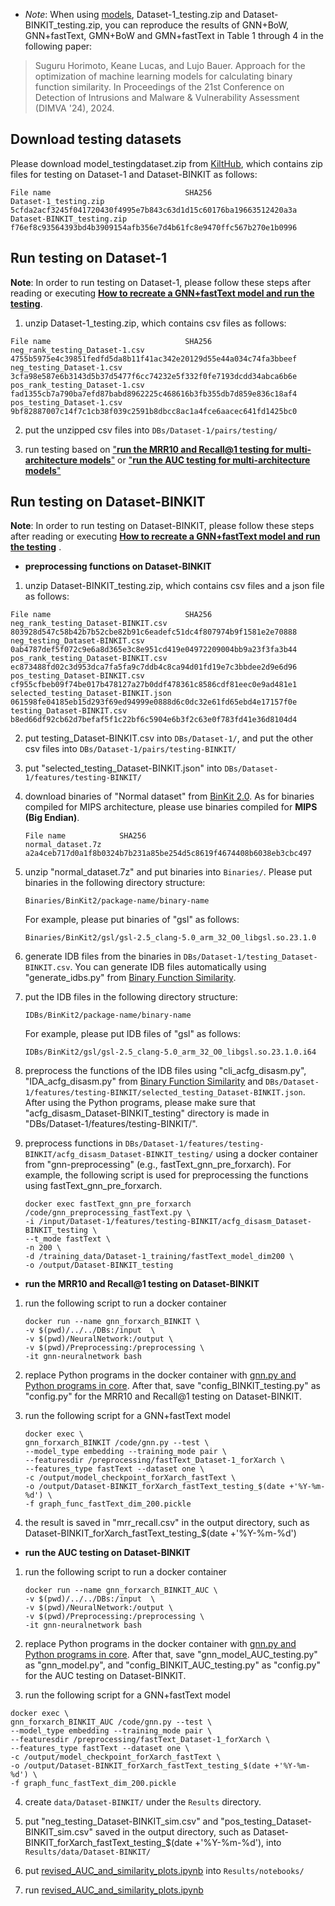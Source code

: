 - *Note*: When using [models](../model), Dataset-1_testing.zip and Dataset-BINKIT_testing.zip, you can reproduce the results of GNN+BoW, GNN+fastText, GMN+BoW and GMN+fastText in Table 1 through 4 in the following paper:
> Suguru Horimoto, Keane Lucas, and Lujo Bauer. Approach for the optimization of machine learning models for calculating binary function similarity. In Proceedings of the 21st Conference on Detection of Intrusions and Malware & Vulnerability Assessment (DIMVA '24), 2024.



## Download testing datasets

Please download model_testingdataset.zip from [KiltHub](https://kilthub.cmu.edu/articles/dataset/Trained_models_and_testing_datasets_used_in_Approach_for_the_optimization_of_machine_learning_models_for_calculating_binary_function_similarity_/26042788), which contains zip files for testing on Dataset-1 and Dataset-BINKIT as follows:

```
File name                              SHA256
Dataset-1_testing.zip                  5cfda2acf3245f041720430f4995e7b843c63d1d15c60176ba19663512420a3a
Dataset-BINKIT_testing.zip             f76ef8c93564393bd4b3909154afb356e7d4b61fc8e9470ffc567b270e1b0996
```


## Run testing on Dataset-1
**Note**: In order to run testing on Dataset-1, please follow these steps after reading or executing [**How to recreate a GNN+fastText model and run the testing**](../).
1. unzip Dataset-1_testing.zip, which contains csv files as follows:
```
File name                              SHA256
neg_rank_testing_Dataset-1.csv         4755b5975e4c39851fedfd5da8b11f41ac342e20129d55e44a034c74fa3bbeef    
neg_testing_Dataset-1.csv              3cfa98e587e6b3143d5b37d5477f6cc74232e5f332f0fe7193dcdd34abca6b6e
pos_rank_testing_Dataset-1.csv         fad1355cb7a790ba7efd87babd8962225c468616b3fb355db7d859e836c18af4
pos_testing_Dataset-1.csv              9bf82887007c14f7c1cb38f039c2591b8dbcc8ac1a4fce6aacec641fd1425bc0
```

2. put the unzipped csv files into `DBs/Dataset-1/pairs/testing/`

3. run testing based on ["**run the MRR10 and Recall@1 testing for multi-architecture models**"](../) or ["**run the AUC testing for multi-architecture models**"](../) 


## Run testing on Dataset-BINKIT
**Note**: In order to run testing on Dataset-BINKIT, please follow these steps after reading or executing [**How to recreate a GNN+fastText model and run the testing**](../) .

- **preprocessing functions on Dataset-BINKIT**

1. unzip Dataset-BINKIT_testing.zip, which contains csv files and a json file as follows:
```
File name                              SHA256
neg_rank_testing_Dataset-BINKIT.csv    803928d547c58b42b7b52cbe82b91c6eadefc51dc4f807974b9f1581e2e70888
neg_testing_Dataset-BINKIT.csv         0ab4787def5f072c9e6a8d365e3c8e951cd419e04972209004bb9a23f3fa3b44
pos_rank_testing_Dataset-BINKIT.csv    ec873488fd02c3d953dca7fa5fa9c7ddb4c8ca94d01fd19e7c3bbdee2d9e6d96
pos_testing_Dataset-BINKIT.csv         cf955cfbeb09f74be017b478127a27b0ddf478361c8586cdf81eec0e9ad481e1
selected_testing_Dataset-BINKIT.json   061598fe04185eb15d293f69ed94999e0888d6c0dc32e61fd65ebd4e17157f0e
testing_Dataset-BINKIT.csv             b8ed66df92cb62d7befaf5f1c22bf6c5904e6b3f2c63e0f783fd41e36d8104d4
```

2. put testing_Dataset-BINKIT.csv into `DBs/Dataset-1/`, and put the other csv files into `DBs/Dataset-1/pairs/testing-BINKIT/`

3. put "selected_testing_Dataset-BINKIT.json" into `DBs/Dataset-1/features/testing-BINKIT/`

4. download binaries of "Normal dataset" from [BinKit 2.0](https://github.com/SoftSec-KAIST/BinKit?tab=readme-ov-file). As for binaries compiled for MIPS architecture, please use binaries compiled for **MIPS (Big Endian)**.
    ```
    File name            SHA256
    normal_dataset.7z    a2a4ceb717d0a1f8b0324b7b231a85be254d5c8619f4674408b6038eb3cbc497        
    ```

5. unzip "normal_dataset.7z" and put binaries into `Binaries/`. Please put binaries in the following directory structure:
    ```
    Binaries/BinKit2/package-name/binary-name
    ```
   For example, please put binaries of "gsl" as follows:
    ```
    Binaries/BinKit2/gsl/gsl-2.5_clang-5.0_arm_32_O0_libgsl.so.23.1.0
    ```

6. generate IDB files from the binaries in `DBs/Dataset-1/testing_Dataset-BINKIT.csv`. You can generate IDB files automatically using "generate_idbs.py" from [Binary Function Similarity](https://github.com/Cisco-Talos/binary_function_similarity).

7. put the IDB files in the following directory structure:
    ```
    IDBs/BinKit2/package-name/binary-name
    ```
    For example, please put IDB files of "gsl" as follows:
    ```
    IDBs/BinKit2/gsl/gsl-2.5_clang-5.0_arm_32_O0_libgsl.so.23.1.0.i64
    ```

8. preprocess the functions of the IDB files using "cli_acfg_disasm.py", "IDA_acfg_disasm.py" from [Binary Function Similarity](https://github.com/Cisco-Talos/binary_function_similarity) and `DBs/Dataset-1/features/testing-BINKIT/selected_testing_Dataset-BINKIT.json`. After using the Python programs, please make sure that "acfg_disasm_Dataset-BINKIT_testing" directory is made in "DBs/Dataset-1/features/testing-BINKIT/".

9. preprocess functions in `DBs/Dataset-1/features/testing-BINKIT/acfg_disasm_Dataset-BINKIT_testing/` using a docker container from "gnn-preprocessing" (e.g., fastText_gnn_pre_forxarch). For example, the following script is used for preprocessing the functions using fastText_gnn_pre_forxarch.
    ```	
    docker exec fastText_gnn_pre_forxarch /code/gnn_preprocessing_fastText.py \
    -i /input/Dataset-1/features/testing-BINKIT/acfg_disasm_Dataset-BINKIT_testing \
	--t_mode fastText \
	-n 200 \
	-d /training_data/Dataset-1_training/fastText_model_dim200 \
	-o /output/Dataset-BINKIT_testing
    ```


- **run the MRR10 and Recall@1 testing on Dataset-BINKIT**
1. run the following script to run a docker container
    ```
	docker run --name gnn_forxarch_BINKIT \
	-v $(pwd)/../../DBs:/input  \
	-v $(pwd)/NeuralNetwork:/output \
	-v $(pwd)/Preprocessing:/preprocessing \
	-it gnn-neuralnetwork bash
	```	
	
2. replace Python programs in the docker container with [gnn.py and Python programs in core](../program/train_and_test). After that, save "config_BINKIT_testing.py" as "config.py" for the MRR10 and Recall@1 testing on Dataset-BINKIT.

3. run the following script for a GNN+fastText model
    ```	
	docker exec \
	gnn_forxarch_BINKIT /code/gnn.py --test \
	--model_type embedding --training_mode pair \
	--featuresdir /preprocessing/fastText_Dataset-1_forXarch \
	--features_type fastText --dataset one \
	-c /output/model_checkpoint_forXarch_fastText \
	-o /output/Dataset-BINKIT_forXarch_fastText_testing_$(date +'%Y-%m-%d') \
	-f graph_func_fastText_dim_200.pickle
	```		
4. the result is saved in "mrr_recall.csv" in the output directory, such as Dataset-BINKIT_forXarch_fastText_testing_$(date +'%Y-%m-%d')
	





- **run the AUC testing on Dataset-BINKIT**

1. run the following script to run a docker container
    ```
	docker run --name gnn_forxarch_BINKIT_AUC \
	-v $(pwd)/../../DBs:/input  \
	-v $(pwd)/NeuralNetwork:/output \
	-v $(pwd)/Preprocessing:/preprocessing \
	-it gnn-neuralnetwork bash
	```	
	
2. replace Python programs in the docker container with [gnn.py and Python programs in core](../program/train_and_test). After that, save "gnn_model_AUC_testing.py" as "gnn_model.py", and "config_BINKIT_AUC_testing.py" as "config.py" for the AUC testing on Dataset-BINKIT.


3. run the following script for a GNN+fastText model
```	
docker exec \
gnn_forxarch_BINKIT_AUC /code/gnn.py --test \
--model_type embedding --training_mode pair \
--featuresdir /preprocessing/fastText_Dataset-1_forXarch \
--features_type fastText --dataset one \
-c /output/model_checkpoint_forXarch_fastText \
-o /output/Dataset-BINKIT_forXarch_fastText_testing_$(date +'%Y-%m-%d') \
-f graph_func_fastText_dim_200.pickle	
```

4. create `data/Dataset-BINKIT/` under the `Results` directory.

5. put "neg_testing_Dataset-BINKIT_sim.csv" and "pos_testing_Dataset-BINKIT_sim.csv" saved in the output directory, such as Dataset-BINKIT_forXarch_fastText_testing_$(date +'%Y-%m-%d'), into `Results/data/Dataset-BINKIT/`

6. put [revised_AUC_and_similarity_plots.ipynb](./program/train_and_test/revised_AUC_and_similarity_plots.ipynb) into `Results/notebooks/`

7. run [revised_AUC_and_similarity_plots.ipynb](./program/train_and_test/revised_AUC_and_similarity_plots.ipynb)
